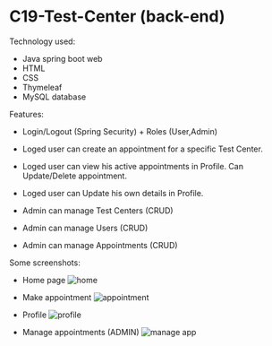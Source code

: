 # C19-Test-Center (back-end)

Technology used:
- Java spring boot web
- HTML
- CSS
- Thymeleaf
- MySQL database

Features:
- Login/Logout (Spring Security) + Roles (User,Admin)
- Loged user can create an appointment for a specific Test Center.
- Loged user can view his active appointments in Profile. Can Update/Delete appointment.
- Loged user can Update his own details in Profile.

- Admin can manage Test Centers (CRUD)
- Admin can manage Users (CRUD)
- Admin can manage Appointments (CRUD)

Some screenshots:

* Home page
![home](https://user-images.githubusercontent.com/50320663/167483246-5bbe58c8-35c2-46db-b56b-d0170d4fedca.png)

* Make appointment
![appointment](https://user-images.githubusercontent.com/50320663/167483357-06eac708-6eea-4386-b5a1-91bd4fa3b89f.png)


* Profile
![profile](https://user-images.githubusercontent.com/50320663/167483362-95bdfcb9-35d7-4cbc-8cb6-544b0e0e62ab.png)


* Manage appointments (ADMIN)
![manage app](https://user-images.githubusercontent.com/50320663/167483373-87c3739e-d86a-4bb9-b07d-b7e40ff06b54.png)
